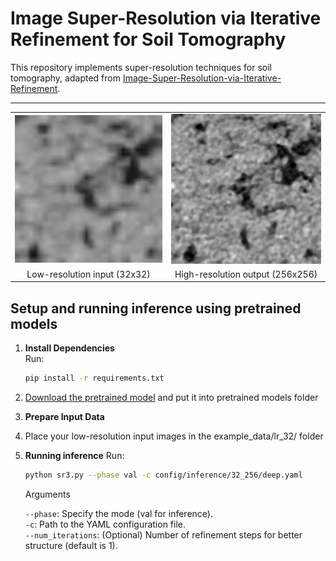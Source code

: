 # Image Super-Resolution via Iterative Refinement for Soil Tomography

This repository implements super-resolution techniques for soil tomography, adapted from [Image-Super-Resolution-via-Iterative-Refinement](https://github.com/Janspiry/Image-Super-Resolution-via-Iterative-Refinement).

---
<p align="center">
<table>
  <tr>
    <td><img src="example data/lr_32/input_image.png" width="400"/></td>
    <td><img src="example data/hr_256/input_image.png" width="400"/></td>
  </tr>
  <tr>
    <td align="center">Low-resolution input (32x32)</td>
    <td align="center">High-resolution output (256x256)</td>
  </tr>
</table>
</p>

## Setup and running inference using pretrained models

1. **Install Dependencies**  
   Run:
   ```bash
   pip install -r requirements.txt
   ```

2. [Download the pretrained model](https://drive.google.com/file/d/12eU2cIx4NetzOgkx3rppj-4vpPVxuU0M/view?usp=sharing) and put it into pretrained models folder
   
3. **Prepare Input Data**
4. 
   Place your low-resolution input images in the example_data/lr_32/ folder

5. **Running inference**
   Run:
   ```bash
   python sr3.py --phase val -c config/inference/32_256/deep.yaml
   ```

    Arguments 

    ```--phase```: Specify the mode (val for inference).  
    ```-c```: Path to the YAML configuration file.  
    ```--num_iterations```: (Optional)  Number of refinement steps for better structure (default is 1).

